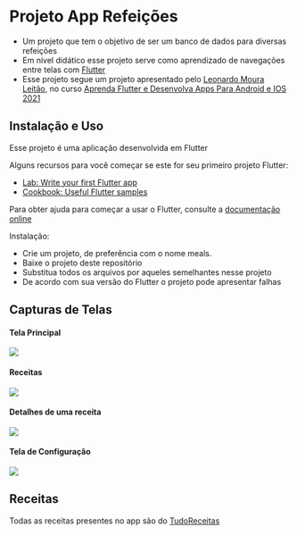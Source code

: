 # Projeto App Refeições

* Um projeto que tem o objetivo de ser um banco de dados para diversas refeições
* Em nível didático esse projeto serve como aprendizado de navegações entre telas com [Flutter](https://flutter.dev/)
* Esse projeto segue um projeto apresentado pelo [Leonardo Moura Leitão](https://www.udemy.com/user/leonardomouraleitao/), no curso [Aprenda Flutter e Desenvolva Apps Para Android e IOS 2021](https://www.udemy.com/course/curso-flutter/)

## Instalação e Uso

Esse projeto é uma aplicação desenvolvida em Flutter

Alguns recursos para você começar se este for seu primeiro projeto Flutter:

* [Lab: Write your first Flutter app](https://flutter.dev/docs/get-started/codelab)
* [Cookbook: Useful Flutter samples](https://flutter.dev/docs/cookbook)

Para obter ajuda para começar a usar o Flutter, consulte a [documentação online](https://flutter.dev/docs)

Instalação:

* Crie um projeto, de preferência com o nome meals.
* Baixe o projeto deste repositório
* Substitua todos os arquivos por aqueles semelhantes nesse projeto
* De acordo com sua versão do Flutter o projeto pode apresentar falhas

## Capturas de Telas

#### Tela Principal
![](/screenshots/1.png)

#### Receitas
![](/screenshots/2.png)

#### Detalhes de uma receita
![](/screenshots/3.png)

#### Tela de Configuração
![](/screenshots/4.png)

## Receitas
Todas as receitas presentes no app são do [TudoReceitas](https://www.tudoreceitas.com/)
